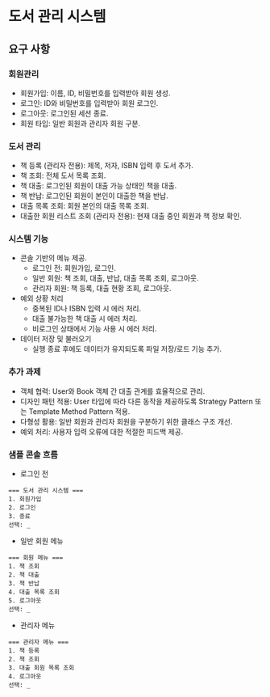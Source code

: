# 도서 관리 시스템

## 요구 사항

### 회원관리
- 회원가입: 이름, ID, 비밀번호를 입력받아 회원 생성.
- 로그인: ID와 비밀번호를 입력받아 회원 로그인.
- 로그아웃: 로그인된 세션 종료.
- 회원 타입: 일반 회원과 관리자 회원 구분.

### 도서 관리
- 책 등록 (관리자 전용): 제목, 저자, ISBN 입력 후 도서 추가.
- 책 조회: 전체 도서 목록 조회.
- 책 대출: 로그인된 회원이 대출 가능 상태인 책을 대출.
- 책 반납: 로그인된 회원이 본인이 대출한 책을 반납.
- 대출 목록 조회: 회원 본인의 대출 목록 조회.
- 대출한 회원 리스트 조회 (관리자 전용): 현재 대출 중인 회원과 책 정보 확인.

### 시스템 기능
- 콘솔 기반의 메뉴 제공.
    - 로그인 전: 회원가입, 로그인.
    - 일반 회원: 책 조회, 대출, 반납, 대출 목록 조회, 로그아웃.
    - 관리자 회원: 책 등록, 대출 현황 조회, 로그아웃.
- 예외 상황 처리
    - 중복된 ID나 ISBN 입력 시 에러 처리.
    - 대출 불가능한 책 대출 시 에러 처리.
    - 비로그인 상태에서 기능 사용 시 에러 처리.
- 데이터 저장 및 불러오기
    - 실행 종료 후에도 데이터가 유지되도록 파일 저장/로드 기능 추가.

### 추가 과제
- 객체 협력: User와 Book 객체 간 대출 관계를 효율적으로 관리.
- 디자인 패턴 적용: User 타입에 따라 다른 동작을 제공하도록 Strategy Pattern 또는 Template Method Pattern 적용.
- 다형성 활용: 일반 회원과 관리자 회원을 구분하기 위한 클래스 구조 개선.
- 예외 처리: 사용자 입력 오류에 대한 적절한 피드백 제공.

### 샘플 콘솔 흐름
- 로그인 전
``` shell
=== 도서 관리 시스템 ===
1. 회원가입
2. 로그인
3. 종료
선택: _
```

- 일반 회원 메뉴
``` shell
=== 회원 메뉴 ===
1. 책 조회
2. 책 대출
3. 책 반납
4. 대출 목록 조회
5. 로그아웃
선택: _
```

- 관리자 메뉴
``` shell
=== 관리자 메뉴 ===
1. 책 등록
2. 책 조회
3. 대출 회원 목록 조회
4. 로그아웃
선택: _
```